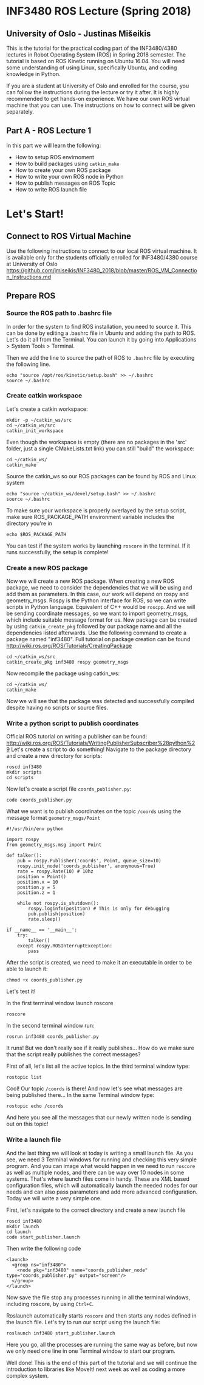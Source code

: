 # INF3480 ROS Lecture (Spring 2018)
## University of Oslo - Justinas Mišeikis

This is the tutorial for the practical coding part of the INF3480/4380 lectures in Robot Operating System (ROS) in Spring 2018 semester. The tutorial is based on ROS Kinetic running on Ubuntu 16.04. You will need some understanding of using Linux, specifically Ubuntu, and coding knowledge in Python.

If you are a student at University of Oslo and enrolled for the course, you can follow the instructions during the lecture or try it after. It is highly recommended to get hands-on experience. We have our own ROS virtual machine that you can use. The instructions on how to connect will be given separately.

## Part A - ROS Lecture 1

In this part we will learn the following:
- How to setup ROS envirnoment
- How to build packages using `catkin_make`
- How to create your own ROS package
- How to write your own ROS node in Python
- How to publish messages on ROS Topic
- How to write ROS launch file

# Let's Start!

## Connect to ROS Virtual Machine

Use the following instructions to connect to our local ROS virtual machine. It is available only for the students officially enrolled for INF3480/4380 course at University of Oslo
https://github.com/jmiseikis/INF3480_2018/blob/master/ROS_VM_Connection_Instructions.md

## Prepare ROS

### Source the ROS path to .bashrc file

In order for the system to find ROS installation, you need to source it. This can be done by editing a .bashrc file in Ubuntu and adding the path to ROS. Let's do it all from the Terminal. You can launch it by going into Applications > System Tools > Terminal.

Then we add the line to source the path of ROS to `.bashrc` file by executing the following line.

```
echo "source /opt/ros/kinetic/setup.bash" >> ~/.bashrc
source ~/.bashrc
```

### Create catkin workspace
Let's create a catkin workspace:
```
mkdir -p ~/catkin_ws/src
cd ~/catkin_ws/src
catkin_init_workspace
```
Even though the workspace is empty (there are no packages in the 'src' folder, just a single CMakeLists.txt link) you can still "build" the workspace:
```
cd ~/catkin_ws/
catkin_make
```

Source the catkin_ws so our ROS packages can be found by ROS and Linux system
```
echo "source ~/catkin_ws/devel/setup.bash" >> ~/.bashrc
source ~/.bashrc
```
To make sure your workspace is properly overlayed by the setup script, make sure ROS_PACKAGE_PATH environment variable includes the directory you're in

`echo $ROS_PACKAGE_PATH`

You can test if the system works by launching `roscore` in the terminal. If it runs successfully, the setup is complete!

### Create a new ROS package

Now we will create a new ROS package. When creating a new ROS package, we need to consider the dependencies that we will be using and add them as parameters. In this case, our work will depend on rospy and geometry_msgs. Rospy is the Python interface for ROS, so we can write scripts in Python language. Equivalent of C++ would be `roscpp`. And we will be sending coordinate messages, so we want to import geometry_msgs, which include suitable message format for us. New package can be created by using `catkin_create_pkg` followed by our package name and all the dependencies listed afterwards. Use the following command to create a package named "inf3480". Full tutorial on package creation can be found http://wiki.ros.org/ROS/Tutorials/CreatingPackage

```
cd ~/catkin_ws/src
catkin_create_pkg inf3480 rospy geometry_msgs
```

Now recompile the package using catkin_ws:

```
cd ~/catkin_ws/
catkin_make
```

Now we will see that the package was detected and successfully compiled despite having no scripts or source files.

### Write a python script to publish coordinates

Official ROS tutorial on writing a publisher can be found: http://wiki.ros.org/ROS/Tutorials/WritingPublisherSubscriber%28python%29
Let's create a script to do something! Navigate to the package directory and create a new directory for scripts:

```
roscd inf3480
mkdir scripts
cd scripts
```

Now let's create a script file `coords_publisher.py`:

```
code coords_publisher.py
```

What we want is to publish coordinates on the topic `/coords` using the message format `geometry_msgs/Point` 

```
#!/usr/bin/env python

import rospy
from geometry_msgs.msg import Point

def talker():
    pub = rospy.Publisher('coords', Point, queue_size=10)
    rospy.init_node('coords_publisher', anonymous=True)
    rate = rospy.Rate(10) # 10hz
    position = Point()
    position.x = 10
    position.y = 5
    position.z = 1

    while not rospy.is_shutdown():
        rospy.loginfo(position) # This is only for debugging
        pub.publish(position)
        rate.sleep()

if __name__ == '__main__':
    try:
        talker()
    except rospy.ROSInterruptException:
        pass
```

After the script is created, we need to make it an executable in order to be able to launch it:

```
chmod +x coords_publisher.py
```

Let's test it!

In the first terminal window launch roscore
```
roscore
```

In the second terminal window run:
```
rosrun inf3480 coords_publisher.py
```

It runs! But we don't really see if it really publishes... How do we make sure that the script really publishes the correct messages?

First of all, let's list all the active topics. In the third terminal window type:
```
rostopic list
```

Cool! Our topic `/coords` is there! And now let's see what messages are being published there... In the same Terminal window type:
```
rostopic echo /coords
```

And here you see all the messages that our newly written node is sending out on this topic!

### Write a launch file

And the last thing we will look at today is writing a small launch file. As you see, we need 3 Terminal windows for running and checking this very simple program. And you can image what would happen in we need to run `roscore` as well as multiple nodes, and there can be way over 10 nodes in some systems. That's where launch files come in handy. These are XML based configuration files, which will automatically launch the needed nodes for our needs and can also pass parameters and add more advanced configuration. Today we will write a very simple one.

First, let's navigate to the correct directory and create a new launch file
```
roscd inf3480
mkdir launch
cd launch
code start_publisher.launch
```

Then write the following code

```
<launch>
  <group ns="inf3480">
    <node pkg="inf3480" name="coords_publisher_node" type="coords_publisher.py" output="screen"/>
  </group>
</launch>
```

Now save the file stop any processes running in all the terminal windows, including roscore, by using `Ctrl+C`.

Roslaunch automatically starts `roscore` and then starts any nodes defined in the launch file. Let's try to run our script using the launch file:
```
roslaunch inf3480 start_publisher.launch
```

Here you go, all the processes are running the same way as before, but now we only need one line in one Terminal window to start our program.

Well done! This is the end of this part of the tutorial and we will continue the introduction to libraries like MoveIt! next week as well as coding a more complex system.
